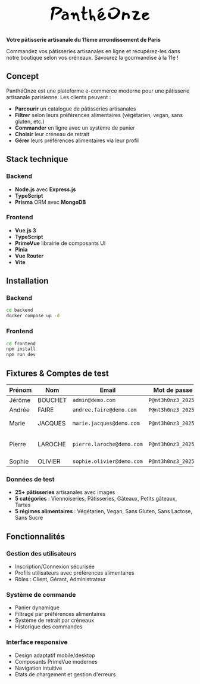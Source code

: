 <div align="center">
  <svg width="300" height="96" viewBox="0 0 564 135" fill="none" xmlns="http://www.w3.org/2000/svg">
    <path d="M64.136 74.792C62.92 75.24 61.928 75.464 61.16 75.464C59.752 75.464 58.408 74.984 57.128 74.024C55.912 73.064 54.888 71.752 54.056 70.088L56.744 68.36C59.816 66.312 62.088 64.744 63.56 63.656C68.488 59.816 72.776 56.232 76.424 52.904C77.128 52.328 77.96 51.144 78.92 49.352L80.264 47.048L78.536 46.184C78.344 46.12 77.896 45.96 77.192 45.704C76.552 45.384 76.008 45.192 75.56 45.128C69.992 44.552 63.752 44.04 56.84 43.592C54.664 43.4 53.256 44.584 52.616 47.144L44.552 84.488C44.104 86.408 43.752 88.104 43.496 89.576C43.24 90.984 43.016 92.168 42.824 93.128L41.96 97.448C41.704 98.472 41.288 99.304 40.712 99.944C40.136 100.52 39.304 100.84 38.216 100.904L36.968 101C35.752 101 34.888 100.712 34.376 100.136C33.928 99.56 33.736 98.536 33.8 97.064L33.992 93.224C34.376 85.672 34.856 80.008 35.432 76.232C35.816 73.48 36.36 70.44 37.064 67.112C37.832 63.784 38.344 61.608 38.6 60.584C39.496 56.872 40.136 54.056 40.52 52.136L35.528 51.272C34.76 49.608 34.376 48.168 34.376 46.952C34.376 44.904 35.336 42.824 37.256 40.712C38.6 39.176 40.2 37.928 42.056 36.968C43.912 36.008 45.832 35.368 47.816 35.048C50.696 34.728 53.256 34.568 55.496 34.568C64.264 34.568 73.16 36.424 82.184 40.136C83.272 40.584 84.36 41.288 85.448 42.248C86.536 43.144 87.24 43.72 87.56 43.976C90.056 46.088 91.304 48.296 91.304 50.6C91.304 52.136 90.824 53.832 89.864 55.688C89.352 56.776 88.488 58.024 87.272 59.432C81.32 65.96 73.608 71.08 64.136 74.792ZM116.986 96.104C116.41 95.848 115.834 95.72 115.258 95.72C114.682 95.72 114.17 95.88 113.722 96.2C113.338 96.456 112.89 96.872 112.378 97.448C111.61 98.216 110.81 98.856 109.978 99.368C109.21 99.816 107.802 100.232 105.754 100.616C104.858 100.744 104.122 100.808 103.546 100.808C100.858 100.808 98.0423 100.232 95.0983 99.08C92.2183 97.864 90.1703 96.424 88.9543 94.76C87.6743 92.968 87.0663 91.048 87.1303 89C87.1943 85.928 88.4743 82.856 90.9703 79.784C93.4023 76.84 95.6103 74.76 97.5943 73.544C99.6423 72.328 102.426 71.56 105.946 71.24C106.714 71.24 107.802 71.112 109.21 70.856C110.682 70.6 111.418 70.248 111.418 69.8C111.418 68.904 111.002 68.104 110.17 67.4C109.402 66.632 107.802 66.248 105.37 66.248C104.474 66.248 103.13 66.312 101.338 66.44C99.5463 66.568 98.2983 66.632 97.5943 66.632C95.4183 66.632 93.8503 66.28 92.8903 65.576C92.6343 65.448 92.5063 64.84 92.5063 63.752C92.5063 61.832 93.1783 60.616 94.5223 60.104C97.2743 59.08 100.122 58.536 103.066 58.472C106.778 58.472 110.202 59.304 113.338 60.968C116.538 62.568 118.874 64.584 120.346 67.016C121.818 69.448 122.778 72.808 123.226 77.096C123.738 81.896 123.994 88.008 123.994 95.432C123.994 97.48 123.706 98.664 123.13 98.984C122.618 99.304 122.138 99.464 121.69 99.464C121.114 99.464 120.57 99.304 120.058 98.984C119.61 98.6 119.098 98.088 118.522 97.448C117.946 96.744 117.434 96.296 116.986 96.104ZM101.818 94.952C104.826 94.056 107.77 92.616 110.65 90.632C111.29 90.184 111.866 89.608 112.378 88.904C112.89 88.2 113.21 87.752 113.338 87.56C113.466 87.368 113.562 86.824 113.626 85.928C113.754 84.968 113.786 84.2 113.722 83.624C113.658 83.432 113.53 82.92 113.338 82.088C113.21 81.256 112.986 80.52 112.666 79.88C112.346 79.368 111.834 78.888 111.13 78.44C110.426 77.992 109.786 77.8 109.21 77.864C107.994 77.928 106.682 78.376 105.274 79.208C103.866 80.04 102.554 81.16 101.338 82.568C100.122 84.04 99.1623 85.544 98.4583 87.08C97.8183 88.552 97.4983 89.928 97.4983 91.208C97.6263 92.936 98.1063 94.088 98.9383 94.664C99.3863 94.984 99.9303 95.144 100.57 95.144C101.082 95.144 101.498 95.08 101.818 94.952ZM152.254 69.416C152.254 69.544 152.318 69.736 152.446 69.992C152.638 70.248 152.798 70.472 152.926 70.664L155.998 66.248C157.15 64.584 158.59 63.592 160.318 63.272C162.11 62.888 163.614 63.176 164.83 64.136C167.838 66.504 169.918 69.16 171.07 72.104L172.894 76.712L176.158 93.8C176.478 95.592 177.086 97.576 177.982 99.752C178.494 101.16 178.846 102.216 179.038 102.92L179.902 106.184C178.238 106.696 176.862 106.952 175.774 106.952C171.806 106.952 169.438 105.16 168.67 101.576C167.966 97.992 167.134 93.736 166.174 88.808L165.214 83.816C163.678 79.144 162.014 76.84 160.222 76.904C158.43 76.904 157.118 77.608 156.286 79.016C155.07 81 154.366 83.144 154.174 85.448C154.046 87.688 153.982 90.664 153.982 94.376C153.662 95.784 153.182 96.776 152.542 97.352C151.902 97.864 150.91 98.12 149.566 98.12C146.494 98.12 144.862 96.616 144.67 93.608C144.414 90.024 144.286 85.992 144.286 81.512C144.286 80.232 144.158 79.112 143.902 78.152C143.646 77.192 143.07 76.712 142.174 76.712C141.79 76.712 141.278 76.744 140.638 76.808C140.062 76.872 139.614 76.872 139.294 76.808C138.142 76.552 137.15 76.328 136.318 76.136C135.486 75.944 134.718 75.656 134.014 75.272C133.374 74.824 133.118 74.088 133.246 73.064C133.438 71.976 133.79 70.952 134.302 69.992C134.75 69.352 135.23 68.744 135.742 68.168C136.318 67.528 137.054 66.824 137.95 66.056C140.318 64.008 142.878 62.952 145.63 62.888C147.678 62.824 149.15 63.464 150.046 64.808C151.006 66.152 151.742 67.688 152.254 69.416ZM187.045 65.192C186.597 64.68 186.277 64.136 186.085 63.56C185.957 62.984 185.829 62.184 185.701 61.16C186.277 59.816 187.333 59.144 188.869 59.144C189.637 59.272 190.181 59.336 190.501 59.336C191.781 59.336 192.581 58.952 192.901 58.184C193.221 57.416 193.381 56.52 193.381 55.496C193.381 54.472 193.381 53.672 193.381 53.096L193.669 47.336C193.733 46.056 193.797 44.488 193.861 42.632C193.989 40.712 194.117 38.504 194.245 36.008C194.309 34.664 194.629 33.672 195.205 33.032C195.845 32.392 196.709 32.072 197.797 32.072C198.565 32.072 199.173 32.136 199.621 32.264C202.245 32.84 204.005 33.672 204.901 34.76C205.797 35.848 206.405 37.48 206.725 39.656C206.789 40.104 206.725 41.032 206.533 42.44L204.805 57.416C204.741 57.8 204.645 58.28 204.517 58.856C204.389 59.368 204.325 59.752 204.325 60.008C204.325 60.584 204.645 60.968 205.285 61.16C205.925 61.352 207.109 61.416 208.837 61.352C211.781 60.712 214.021 60.296 215.557 60.104C215.877 60.04 216.389 60.008 217.093 60.008C217.861 60.008 218.373 60.104 218.629 60.296C218.885 60.424 219.077 60.808 219.205 61.448C219.397 62.024 219.493 62.696 219.493 63.464C219.493 64.168 219.397 64.808 219.205 65.384C219.077 65.96 218.885 66.28 218.629 66.344C216.901 66.856 214.853 67.272 212.485 67.592C209.669 68.104 207.589 68.552 206.245 68.936C205.541 69.128 204.837 69.608 204.133 70.376C203.429 71.144 203.045 71.848 202.981 72.488C202.853 75.624 202.757 78.824 202.693 82.088C202.629 84.584 202.725 87.08 202.981 89.576C203.173 91.688 203.589 93.224 204.229 94.184C204.869 95.08 205.829 95.528 207.109 95.528C208.133 95.528 209.605 95.176 211.525 94.472C212.549 94.024 213.445 93.8 214.213 93.8C215.429 93.8 216.293 94.472 216.805 95.816C216.997 96.264 217.093 96.712 217.093 97.16C217.093 97.992 216.773 98.664 216.133 99.176C215.557 99.688 214.757 100.136 213.733 100.52C211.813 101.224 209.861 101.608 207.877 101.672C205.189 101.672 202.661 101.032 200.293 99.752C197.925 98.408 196.037 96.552 194.629 94.184C193.285 91.816 192.709 89.096 192.901 86.024C192.965 84.808 192.997 82.888 192.997 80.264C192.997 76.104 192.837 71.88 192.517 67.592C192.453 67.208 192.229 66.952 191.845 66.824C191.461 66.632 190.821 66.44 189.925 66.248C188.453 65.992 187.493 65.64 187.045 65.192ZM238.251 77.192C238.251 77.64 238.315 78.696 238.443 80.36C238.827 80.168 239.499 79.88 240.459 79.496C241.419 79.048 242.251 78.728 242.955 78.536C243.659 78.344 244.331 78.248 244.971 78.248C247.659 78.248 250.187 79.4 252.555 81.704C254.923 84.008 256.587 87.08 257.547 90.92C258.187 93.288 258.827 96.968 259.467 101.96C259.595 102.984 259.659 103.72 259.659 104.168C259.659 106.344 258.763 107.592 256.971 107.912C255.819 108.168 254.667 107.784 253.515 106.76C252.427 105.736 251.723 104.488 251.403 103.016C250.379 98.28 249.323 93.928 248.235 89.96C248.107 89.448 247.851 88.936 247.467 88.424C247.083 87.848 246.731 87.528 246.411 87.464H246.315C245.995 87.464 245.611 87.688 245.163 88.136C244.779 88.52 244.491 88.968 244.299 89.48C243.467 91.528 242.699 93.704 241.995 96.008L241.323 98.024C241.259 98.216 241.067 98.792 240.747 99.752C240.491 100.712 240.107 101.416 239.595 101.864C239.083 102.312 238.411 102.504 237.579 102.44C235.723 102.248 234.155 101.576 232.875 100.424C231.595 99.208 230.891 97.768 230.763 96.104C229.291 76.584 228.075 61.64 227.115 51.272C226.987 49.48 227.211 48.264 227.787 47.624C228.363 46.92 229.451 46.568 231.051 46.568C235.339 46.568 237.579 49.32 237.771 54.824C237.963 59.304 238.059 63.784 238.059 68.264L238.251 77.192ZM281.78 56.36C280.116 57.256 278.676 57.928 277.46 58.376C276.308 58.824 275.06 59.048 273.716 59.048C272.564 59.048 271.54 58.888 270.644 58.568C271.028 57.224 271.252 56.52 271.316 56.456C273.492 53.256 276.116 50.44 279.188 48.008C282.324 45.512 285.876 43.24 289.844 41.192C290.996 40.616 291.988 40.328 292.82 40.328C294.228 40.328 295.54 41.128 296.756 42.728C297.204 43.24 297.428 43.88 297.428 44.648C297.428 45.672 296.98 46.472 296.084 47.048C295.252 47.56 294.068 48.392 292.532 49.544C287.54 52.936 283.956 55.208 281.78 56.36ZM311.444 87.464C312.276 88.232 312.692 89.064 312.692 89.96C312.692 90.792 312.212 91.816 311.252 93.032C305.748 100.072 298.58 103.592 289.748 103.592C288.084 103.592 286.836 103.528 286.004 103.4C283.124 103.08 280.404 101.96 277.844 100.04C275.284 98.056 273.204 95.592 271.604 92.648C270.068 89.64 269.3 86.568 269.3 83.432C269.3 81.128 269.716 79.016 270.548 77.096C271.892 73.896 273.236 71.144 274.58 68.84C275.924 66.536 277.62 64.456 279.668 62.6C281.652 60.808 284.34 59.912 287.732 59.912C290.932 59.912 294.068 60.68 297.14 62.216C300.212 63.688 302.26 65.48 303.284 67.592C303.86 68.872 304.148 70.152 304.148 71.432C304.148 72.584 303.924 73.416 303.476 73.928L301.652 76.616C299.54 79.752 297.652 82.248 295.988 84.104C294.324 85.96 292.308 87.432 289.94 88.52C288.788 89.096 287.476 89.576 286.004 89.96C284.532 90.28 283.668 90.472 283.412 90.536C282.324 90.728 281.396 90.952 280.628 91.208C281.076 93.192 281.908 94.728 283.124 95.816C284.404 96.904 285.908 97.448 287.636 97.448C289.044 97.448 290.644 97 292.436 96.104C296.084 94.184 300.436 91.432 305.492 87.848C306.836 86.824 307.988 86.312 308.948 86.312C309.844 86.312 310.676 86.696 311.444 87.464ZM289.076 66.344C287.796 66.984 286.484 68.04 285.14 69.512C283.796 70.92 282.644 72.616 281.684 74.6C280.788 76.52 280.34 78.472 280.34 80.456C280.34 81.544 280.468 82.504 280.724 83.336L283.796 80.36C285.844 78.376 287.54 76.648 288.884 75.176C290.484 73.384 291.572 71.368 292.148 69.128C292.212 68.936 292.244 68.68 292.244 68.36C292.244 67.72 292.052 67.176 291.668 66.728C291.284 66.28 290.804 66.056 290.228 66.056C289.844 66.056 289.46 66.152 289.076 66.344ZM328.029 52.712C330.525 48.552 334.397 44.904 339.645 41.768C343.805 39.272 348.637 38.024 354.141 38.024C358.045 38.024 361.821 38.696 365.469 40.04C369.117 41.32 372.125 43.144 374.493 45.512C375.325 46.344 376.221 47.144 377.181 47.912C378.653 49.192 379.517 49.992 379.773 50.312C382.973 53.704 384.573 57.448 384.573 61.544C384.573 64.744 383.549 68.008 381.501 71.336C378.813 75.752 376.029 79.624 373.149 82.952C370.269 86.28 367.037 89.128 363.453 91.496C357.373 95.528 351.549 97.544 345.981 97.544C344.317 97.544 342.653 97.352 340.989 96.968C335.421 95.752 330.909 93.16 327.453 89.192C323.997 85.16 322.269 80.584 322.269 75.464C322.269 71.56 323.357 67.656 325.533 63.752C325.661 63.432 325.917 63.112 326.301 62.792C326.749 62.472 327.101 62.216 327.357 62.024L329.565 63.08L331.677 64.136C333.661 65.224 334.941 66.12 335.517 66.824C336.157 67.528 336.477 68.52 336.477 69.8C336.477 70.696 336.381 71.912 336.189 73.448C336.125 74.024 336.093 74.856 336.093 75.944C336.093 78.312 336.381 81.16 336.957 84.488C337.085 85.448 337.469 86.184 338.109 86.696C338.813 87.208 339.677 87.464 340.701 87.464C341.213 87.464 341.629 87.432 341.949 87.368C344.957 86.792 347.517 86.12 349.629 85.352C351.805 84.584 353.757 83.432 355.485 81.896C358.685 79.144 361.469 76.488 363.837 73.928C366.205 71.368 368.285 68.616 370.077 65.672C371.293 63.624 371.901 61.64 371.901 59.72C371.901 58.12 371.549 56.552 370.845 55.016C370.141 53.48 369.117 51.752 367.773 49.832C365.533 46.76 362.621 45.224 359.037 45.224C357.757 45.224 356.445 45.416 355.101 45.8C354.653 45.928 352.605 46.6 348.957 47.816C348.573 47.944 348.157 48.072 347.709 48.2C347.325 48.328 346.909 48.456 346.461 48.584L335.517 51.752C334.109 52.2 331.933 52.808 328.989 53.576L328.029 52.712ZM407.566 64.808C407.566 65.192 407.502 65.704 407.374 66.344C407.246 66.92 407.214 67.304 407.278 67.496C411.694 66.536 415.438 66.056 418.51 66.056C423.31 66.056 426.926 68.36 429.358 72.968C431.342 76.872 432.334 81.192 432.334 85.928C432.334 87.144 432.206 88.904 431.95 91.208C431.758 92.744 431.15 93.992 430.126 94.952C429.102 95.848 427.886 96.296 426.478 96.296C425.006 96.296 423.95 96.04 423.31 95.528C422.734 94.952 422.382 94.312 422.254 93.608C422.19 92.904 422.158 91.784 422.158 90.248L422.062 88.232C421.934 84.392 421.678 81.064 421.294 78.248C421.102 77.096 420.654 76.296 419.95 75.848C419.31 75.336 418.446 75.08 417.358 75.08C416.334 75.08 415.118 75.24 413.71 75.56C411.534 76.136 410.062 76.584 409.294 76.904C408.59 77.224 407.534 77.896 406.126 78.92C405.678 79.24 405.358 79.88 405.166 80.84C404.974 81.8 404.878 82.344 404.878 82.472C404.046 86.568 403.15 91.464 402.19 97.16C402.126 97.416 401.998 98.024 401.806 98.984C401.614 99.944 401.23 100.616 400.654 101C400.142 101.448 399.374 101.608 398.35 101.48C394.318 100.968 392.27 99.272 392.206 96.392C392.142 92.68 392.43 88.296 393.07 83.24C393.518 79.592 393.934 76.648 394.318 74.408C394.446 73.384 394.606 72.136 394.798 70.664C395.054 69.192 395.278 67.496 395.47 65.576C395.662 64.104 395.854 63.016 396.046 62.312C396.238 61.608 396.686 61.032 397.39 60.584C398.094 60.072 399.182 59.816 400.654 59.816C402.51 59.816 404.046 60.232 405.262 61.064C406.478 61.896 407.246 63.08 407.566 64.616V64.808ZM463.976 66.248C464.104 65.992 464.264 65.608 464.456 65.096C464.648 64.52 464.84 64.008 465.032 63.56C463.56 63.496 461.352 63.656 458.408 64.04C456.296 64.36 454.376 64.52 452.648 64.52C450.536 64.52 448.584 64.168 446.792 63.464C445.064 62.76 443.4 61.48 441.8 59.624C442.184 59.368 442.664 58.952 443.24 58.376C443.88 57.8 444.456 57.416 444.968 57.224C449.384 55.624 453.896 54.824 458.504 54.824C464.008 54.824 469.864 56.008 476.072 58.376C477.16 58.824 477.992 59.464 478.568 60.296C479.144 61.128 479.432 62.12 479.432 63.272C479.432 64.808 478.888 66.408 477.8 68.072L475.88 70.76C471.272 77.48 468.968 80.84 468.968 80.84C467.048 83.848 465.224 86.824 463.496 89.768L461.96 92.264L462.44 93.512C463.016 93.448 463.848 93.416 464.936 93.416C467.816 93.288 469.928 93.096 471.272 92.84C475.304 92.264 478.792 91.624 481.736 90.92C482.312 90.728 482.888 90.632 483.464 90.632C485.128 90.632 486.344 91.432 487.112 93.032C487.368 93.672 487.496 94.12 487.496 94.376C487.496 94.952 487.336 95.432 487.016 95.816C486.696 96.136 486.312 96.488 485.864 96.872C485.416 97.192 485.064 97.448 484.808 97.64C483.336 98.856 481.736 99.688 480.008 100.136C478.28 100.52 476.296 100.712 474.056 100.712L470.6 100.808C467.528 100.936 465.224 101 463.688 101C460.872 101 458.472 100.84 456.488 100.52C454.12 100.136 452.392 99.304 451.304 98.024C450.216 96.744 449.672 95.176 449.672 93.32C449.672 91.08 450.344 88.808 451.688 86.504C453.736 82.92 456.936 77.608 461.288 70.568L463.976 66.248ZM508.923 63.56C509.499 63.496 509.979 63.496 510.363 63.56C510.747 63.56 511.099 63.56 511.419 63.56C511.867 63.496 512.539 63.464 513.435 63.464C517.787 63.464 522.075 64.712 526.299 67.208C528.155 68.36 529.083 69.576 529.083 70.856C529.083 72.264 528.123 73.512 526.203 74.6C524.603 75.56 522.939 76.68 521.211 77.96C518.139 80.008 515.515 81.608 513.339 82.76C511.227 83.912 508.891 84.712 506.331 85.16C505.947 85.288 505.531 85.64 505.083 86.216C504.699 86.728 504.539 87.112 504.603 87.368C504.731 87.752 504.955 88.552 505.275 89.768C505.595 90.92 505.947 91.912 506.331 92.744C506.779 93.512 507.291 94.152 507.867 94.664C508.507 95.176 509.467 95.432 510.747 95.432C512.027 95.432 513.211 95.24 514.299 94.856C518.139 93.064 521.787 90.824 525.243 88.136C526.267 87.432 527.163 87.08 527.931 87.08C528.891 87.08 529.915 87.592 531.003 88.616C531.771 89.32 532.155 90.056 532.155 90.824C532.155 91.656 531.547 92.68 530.331 93.896C524.891 99.208 519.099 101.864 512.955 101.864C511.291 101.864 509.243 101.544 506.811 100.904C502.715 99.88 499.579 97.608 497.403 94.088C495.227 90.568 494.139 86.536 494.139 81.992C494.139 80.584 494.235 79.24 494.427 77.96C494.491 77.512 494.619 76.584 494.811 75.176C495.067 73.704 495.451 72.488 495.963 71.528C498.395 66.728 502.715 64.072 508.923 63.56ZM514.491 70.472C513.339 70.088 512.315 69.896 511.419 69.896C509.947 69.896 508.795 70.344 507.963 71.24C507.131 72.136 506.459 73.48 505.947 75.272C507.483 75.464 509.115 75.08 510.843 74.12C512.635 73.096 513.851 71.88 514.491 70.472Z" fill="black"/>
  </svg>
</div>

**Votre pâtisserie artisanale du 11ème arrondissement de Paris**

Commandez vos pâtisseries artisanales en ligne et récupérez-les dans notre boutique selon vos créneaux. Savourez la gourmandise à la 11e !

## Concept

PanthéOnze est une plateforme e-commerce moderne pour une pâtisserie artisanale parisienne. Les clients peuvent :

- **Parcourir** un catalogue de pâtisseries artisanales
- **Filtrer** selon leurs préférences alimentaires (végétarien, vegan, sans gluten, etc.)
- **Commander** en ligne avec un système de panier
- **Choisir** leur créneau de retrait
- **Gérer** leurs préférences alimentaires via leur profil

## Stack technique

### Backend
- **Node.js** avec **Express.js**
- **TypeScript**
- **Prisma** ORM avec **MongoDB**

### Frontend
- **Vue.js 3** 
- **TypeScript** 
- **PrimeVue** librairie de composants UI
- **Pinia**
- **Vue Router**
- **Vite**

## Installation

### Backend
```bash
cd backend
docker compose up -d
```

### Frontend
```bash
cd frontend
npm install
npm run dev
```

## Fixtures & Comptes de test

| Prénom | Nom | Email | Mot de passe | Rôle | Préférences |
|--------|-----|-------|--------------|------|-------------|
| Jérôme | BOUCHET | `admin@demo.com` | `P@nt3h0nz3_2025!` | Admin | - |
| Andrée | FAIRE | `andree.faire@demo.com` | `P@nt3h0nz3_2025!` | Gérant | - |
| Marie | JACQUES | `marie.jacques@demo.com` | `P@nt3h0nz3_2025!` | Client | Vegan + Sans Gluten |
| Pierre | LAROCHE | `pierre.laroche@demo.com` | `P@nt3h0nz3_2025!` | Client | Sans Sucre + Sans Lactose |
| Sophie | OLIVIER | `sophie.olivier@demo.com` | `P@nt3h0nz3_2025!` | Client | Aucune |

### Données de test
- **25+ pâtisseries** artisanales avec images
- **5 catégories** : Viennoiseries, Pâtisseries, Gâteaux, Petits gâteaux, Tartes
- **5 régimes alimentaires** : Végétarien, Vegan, Sans Gluten, Sans Lactose, Sans Sucre

## Fonctionnalités

### Gestion des utilisateurs
- Inscription/Connexion sécurisée
- Profils utilisateurs avec préférences alimentaires
- Rôles : Client, Gérant, Administrateur

### Système de commande
- Panier dynamique
- Filtrage par préférences alimentaires
- Système de retrait par créneaux
- Historique des commandes

### Interface responsive
- Design adaptatif mobile/desktop
- Composants PrimeVue modernes
- Navigation intuitive
- États de chargement et gestion d'erreurs
